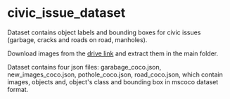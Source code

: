 # civic_issue_dataset

Dataset contains object labels and bounding boxes for civic issues (garbage, cracks and roads on road, manholes).

Download images from the [drive link](https://drive.google.com/open?id=1fvXn-SHSCu5jY4LPy79jeSdWrMhPkYPo) and extract them in the main folder.

Dataset contains four json files: garabage_coco.json, new_images_coco.json, pothole_coco.json, road_coco.json, which contain images, objects and, object's class and bounding box in mscoco dataset format.
